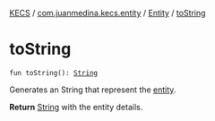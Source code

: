 [KECS](../../index.md) / [com.juanmedina.kecs.entity](../index.md) / [Entity](index.md) / [toString](./to-string.md)

# toString

`fun toString(): `[`String`](https://kotlinlang.org/api/latest/jvm/stdlib/kotlin/-string/index.html)

Generates an String that represent the [entity](index.md).

**Return**
[String](https://kotlinlang.org/api/latest/jvm/stdlib/kotlin/-string/index.html) with the entity details.

